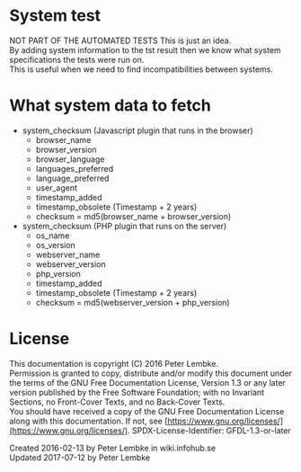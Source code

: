 # System test
NOT PART OF THE AUTOMATED TESTS This is just an idea.  
By adding system information to the tst result then we know what system specifications the tests were run on.  
This is useful when we need to find incompatibilities between systems.  

# What system data to fetch
- system_checksum (Javascript plugin that runs in the browser)
    - browser_name
    - browser_version
    - browser_language
    - languages_preferred
    - language_preferred
    - user_agent
    - timestamp_added
    - timestamp_obsolete (Timestamp + 2 years)
    - checksum = md5(browser_name + browser_version)
- system_checksum (PHP plugin that runs on the server)
    - os_name
    - os_version
    - webserver_name
    - webserver_version
    - php_version
    - timestamp_added
    - timestamp_obsolete (Timestamp + 2 years)
    - checksum = md5(webserver_version + php_version)

# License
This documentation is copyright (C) 2016 Peter Lembke.  
Permission is granted to copy, distribute and/or modify this document under the terms of the GNU Free Documentation License, Version 1.3 or any later version published by the Free Software Foundation; with no Invariant Sections, no Front-Cover Texts, and no Back-Cover Texts.  
You should have received a copy of the GNU Free Documentation License along with this documentation. If not, see [https://www.gnu.org/licenses/](https://www.gnu.org/licenses/).  SPDX-License-Identifier: GFDL-1.3-or-later  

Created 2016-02-13 by Peter Lembke in wiki.infohub.se  
Updated 2017-07-12 by Peter Lembke  
